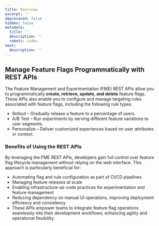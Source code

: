 ```yaml
---
title: Overview
excerpt: ''
deprecated: false
hidden: false
metadata:
  title: ''
  description: ''
  robots: index
next:
  description: ''
---
```

## Manage Feature Flags Programmatically with REST APIs

The Feature Management and Experimentation (FME) REST APIs allow you to programmatically **create, retrieve, update, and delete** feature flags. These APIs also enable you to configure and manage targeting rules associated with feature flags, including the following rule types:

- Rollout – Gradually release a feature to a percentage of users.
- A/B Test – Run experiments by serving different feature variations to user segments.
- Personalize – Deliver customized experiences based on user attributes or context.

### Benefits of Using the REST APIs

By leveraging the FME REST APIs, developers gain full control over feature flag lifecycle management without relying on the web interface. This approach is particularly beneficial for:

- Automating flag and rule configuration as part of CI/CD pipelines
- Managing feature releases at scale
- Enabling infrastructure-as-code practices for experimentation and feature management
- Reducing dependency on manual UI operations, improving deployment efficiency and consistency
- These APIs empower teams to integrate feature flag operations seamlessly into their development workflows, enhancing agility and operational flexibility.